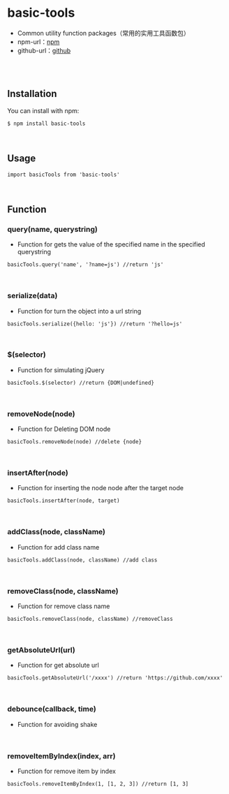 # basic-tools

- Common utility function packages（常用的实用工具函数包）
- npm-url：[npm](https://www.npmjs.com/package/basic-tools)
- github-url：[github](https://github.com/JuunJunn/basic-tools)

<br>
<br>

## Installation

You can install with npm:

```
$ npm install basic-tools
```
<br>

## Usage

```
import basicTools from 'basic-tools'
```
<br>

## Function
### query(name, querystring)
- Function for gets the value of the specified name in the specified querystring
```
basicTools.query('name', '?name=js') //return 'js'
```
<br>

### serialize(data)
- Function for turn the object into a url string
```
basicTools.serialize({hello: 'js'}) //return '?hello=js'
```
<br>

### $(selector)
- Function for simulating jQuery
```
basicTools.$(selector) //return {DOM|undefined}
```
<br>

### removeNode(node)
- Function for Deleting DOM node
```
basicTools.removeNode(node) //delete {node}
```
<br>

### insertAfter(node)
- Function for inserting the node node after the target node
```
basicTools.insertAfter(node, target) 
```
<br>

### addClass(node, className)
- Function for add class name
```
basicTools.addClass(node, className) //add class
```
<br>

### removeClass(node, className)
- Function for remove class name
```
basicTools.removeClass(node, className) //removeClass
```
<br>

### getAbsoluteUrl(url)
- Function for get absolute url
```
basicTools.getAbsoluteUrl('/xxxx') //return 'https://github.com/xxxx'
```
<br>

### debounce(callback, time)
- Function for avoiding shake


<br>


### removeItemByIndex(index, arr)
- Function for remove item by index
```
basicTools.removeItemByIndex(1, [1, 2, 3]) //return [1, 3]
```
<br>
